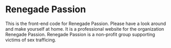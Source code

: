 # Renegade Passion
This is the front-end code for Renegade Passion. Please have a look around and make yourself at home. It is a professional website for the organization Renegade Passion. Renegade Passion is a non-profit group supporting victims of sex trafficing.